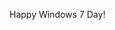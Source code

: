 <!--
id: 219345358
link: http://kevinisom.info/post/219345358/happy-windows-7-day
slug: happy-windows-7-day
date: Thu Oct 22 2009 09:57:49 GMT+1300 (NZDT)
raw: {"blog_name":"kevinisom","id":219345358,"post_url":"http://kevinisom.info/post/219345358/happy-windows-7-day","slug":"happy-windows-7-day","type":"text","date":"2009-10-21 20:57:49 GMT","timestamp":1256158669,"state":"published","format":"html","reblog_key":"BBSaCLs1","tags":[],"short_url":"http://tmblr.co/Zw68YyD4l7E","highlighted":[],"feed_item":"http://twitter.com/kev_nz/statuses/5049868067","from_feed_id":"650289","note_count":0,"title":null,"body":"<p>Happy Windows 7 Day!</p>"}
publish: 2009-10-022
tags: 
title: null
-->


Happy Windows 7 Day!


